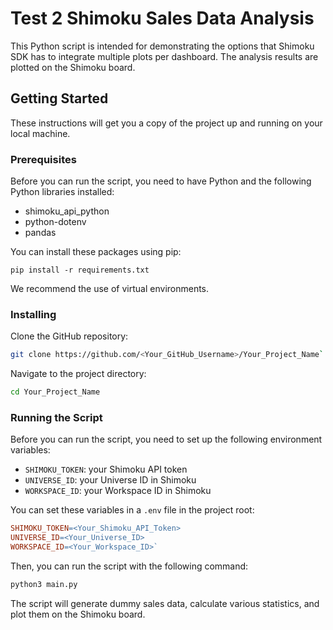 
# Test 2 Shimoku Sales Data Analysis

This Python script is intended for demonstrating the options that Shimoku SDK has to integrate multiple plots per dashboard. The analysis results are plotted on the Shimoku board.

## Getting Started

These instructions will get you a copy of the project up and running on your local machine.

### Prerequisites

Before you can run the script, you need to have Python and the following Python libraries installed:

-   shimoku_api_python
-   python-dotenv
-   pandas

You can install these packages using pip:
```
pip install -r requirements.txt
```
We recommend the use of virtual environments.

### Installing

Clone the GitHub repository:

```bash
git clone https://github.com/<Your_GitHub_Username>/Your_Project_Name` 
```
Navigate to the project directory:

```bash
cd Your_Project_Name
```
### Running the Script

Before you can run the script, you need to set up the following environment variables:

-   `SHIMOKU_TOKEN`: your Shimoku API token
-   `UNIVERSE_ID`: your Universe ID in Shimoku
-   `WORKSPACE_ID`: your Workspace ID in Shimoku

You can set these variables in a `.env` file in the project root:

```makefile
SHIMOKU_TOKEN=<Your_Shimoku_API_Token>
UNIVERSE_ID=<Your_Universe_ID>
WORKSPACE_ID=<Your_Workspace_ID>` 
```
Then, you can run the script with the following command:

```Bash
python3 main.py
```
The script will generate dummy sales data, calculate various statistics, and plot them on the Shimoku board.

